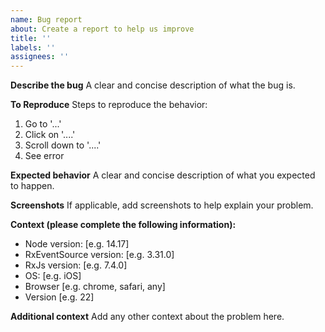 ```yaml
---
name: Bug report
about: Create a report to help us improve
title: ''
labels: ''
assignees: ''
---
```


**Describe the bug**
A clear and concise description of what the bug is.

**To Reproduce**
Steps to reproduce the behavior:

1. Go to '...'
2. Click on '....'
3. Scroll down to '....'
4. See error

**Expected behavior**
A clear and concise description of what you expected to happen.

**Screenshots**
If applicable, add screenshots to help explain your problem.

**Context (please complete the following information):**

- Node version: [e.g. 14.17]
- RxEventSource version: [e.g. 3.31.0]
- RxJs version: [e.g. 7.4.0]
- OS: [e.g. iOS]
- Browser [e.g. chrome, safari, any]
- Version [e.g. 22]

**Additional context**
Add any other context about the problem here.
